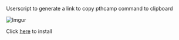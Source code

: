 Userscript to generate a link to copy pthcamp command to clipboard

![Imgur]()

Click [here](https://github.com/SavageCore/pthcamp-link-creator/raw/master/src/pthcamp-link-creator.user.js) to install
